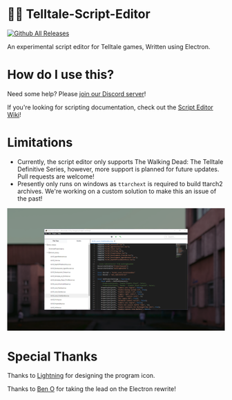 # 🧟‍♀️ Telltale-Script-Editor


[![Github All Releases](https://img.shields.io/github/downloads/Telltale-Modding-Group/Telltale-Script-Editor/total.svg?style=for-the-badge&color=blueviolet)](https://github.com/Telltale-Modding-Group/Telltale-Script-Editor/releases)

An experimental script editor for Telltale games, Written using Electron.

# How do I use this?

Need some help? Please [join our Discord server](https://discord.gg/7RHhPbHFJf)!

If you're looking for scripting documentation, check out the [Script Editor Wiki](https://github.com/Telltale-Modding-Group/Telltale-Script-Editor/wiki)!

# Limitations

- Currently, the script editor only supports The Walking Dead: The Telltale Definitive Series, however, more support is planned for future updates. Pull requests are welcome!
- Presently only runs on windows as `ttarchext` is required to build ttarch2 archives. We're working on a custom solution to make this an issue of the past!

![Editor Window](/marketing/scripteditor.png?raw=true)

# Special Thanks

Thanks to [Lightning](https://twitter.com/nekoblitz_) for designing the program icon.

Thanks to [Ben O](https://github.com/bigbeno37) for taking the lead on the Electron rewrite!
